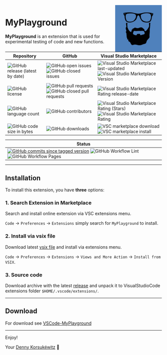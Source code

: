 <img align="right" width="150" height="150" src="doc/images/icon.png">

# MyPlayground

**MyPlayground** is an extension that is used for experimental testing of code and new functions.

| Repository | GitHub | Visual Studio Marketplace |
| ------ | ------ | ------ |
| ![GitHub release (latest by date)](https://img.shields.io/github/v/release/dennykorsukewitz/VSCode-MyPlayground) | ![GitHub open issues](https://img.shields.io/github/issues/dennykorsukewitz/VSCode-MyPlayground) ![GitHub closed issues](https://img.shields.io/github/issues-closed/dennykorsukewitz/VSCode-MyPlayground?color=#44CC44) | ![Visual Studio Marketplace last-updated](https://img.shields.io/visual-studio-marketplace/last-updated/dennykorsukewitz.MyPlayground) ![Visual Studio Marketplace Version ](https://img.shields.io/visual-studio-marketplace/v/dennykorsukewitz.MyPlayground) |
| ![GitHub license](https://img.shields.io/github/license/dennykorsukewitz/VSCode-MyPlayground) | ![GitHub pull requests](https://img.shields.io/github/issues-pr/dennykorsukewitz/VSCode-MyPlayground?label=PR) ![GitHub closed pull requests](https://img.shields.io/github/issues-pr-closed/dennykorsukewitz/VSCode-MyPlayground?color=g&label=PR) | ![Visual Studio Marketplace Rating release-date](https://img.shields.io/visual-studio-marketplace/release-date/dennykorsukewitz.MyPlayground) |
| ![GitHub language count](https://img.shields.io/github/languages/count/dennykorsukewitz/VSCode-MyPlayground?style=flat&label=language)  | ![GitHub contributors](https://img.shields.io/github/contributors/dennykorsukewitz/VSCode-MyPlayground) | ![Visual Studio Marketplace Rating (Stars)](https://img.shields.io/visual-studio-marketplace/stars/dennykorsukewitz.MyPlayground) ![Visual Studio Marketplace Rating](https://img.shields.io/visual-studio-marketplace/r/dennykorsukewitz.MyPlayground) |
| ![GitHub code size in bytes](https://img.shields.io/github/languages/code-size/dennykorsukewitz/VSCode-MyPlayground)  | ![GitHub downloads](https://img.shields.io/github/downloads/dennykorsukewitz/VSCode-MyPlayground/total?style=flat) | ![VSC marketplace download](https://img.shields.io/visual-studio-marketplace/d/dennykorsukewitz.MyPlayground) ![VSC marketplace install](https://img.shields.io/visual-studio-marketplace/i/dennykorsukewitz.MyPlayground) |

| Status |
 | ------ |
| [![GitHub commits since tagged version](https://img.shields.io/github/commits-since/dennykorsukewitz/VSCode-MyPlayground/0.0.2/dev)](https://github.com/dennykorsukewitz/VSCode-MyPlayground/compare/0.0.2...dev) ![GitHub Workflow Lint](https://github.com/dennykorsukewitz/VSCode-MyPlayground/actions/workflows/lint.yml/badge.svg?branch=dev&style=flat&label=Lint) ![GitHub Workflow Pages](https://github.com/dennykorsukewitz/VSCode-MyPlayground/actions/workflows/pages.yml/badge.svg?branch=dev&style=flat&label=GitHub%20Pages) |

---

## Installation

To install this extension, you have **three** options:

### 1. Search Extension in Marketplace

Search and install online extension via VSC extensions menu.

`Code` -> `Preferences` -> `Extensions` simply search for `MyPlayground` to install.

### 2. Install via vsix file

Download latest [vsix file](https://github.com/dennykorsukewitz/VSCode-MyPlayground/releases) and install via extensions menu.

`Code` -> `Preferences` -> `Extensions` -> `Views and More Action` -> `Install from VSIX`.

### 3. Source code

Download archive with the latest [release](https://github.com/dennykorsukewitz/VSCode-MyPlayground/releases) and unpack it to VisualStudioCode extensions folder
`$HOME/.vscode/extensions/`.

---

## Download

For download see [VSCode-MyPlayground](https://github.com/dennykorsukewitz/VSCode-MyPlayground/releases)

---

Enjoy!

Your [Denny Korsukéwitz](https://github.com/dennykorsukewitz) 🚀
